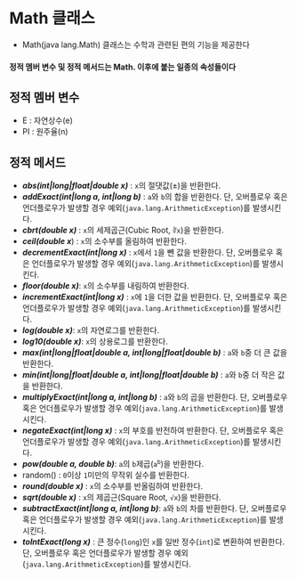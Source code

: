# Math 클래스
* Math(java lang.Math) 클래스는 수학과 관련된 편의 기능을 제공한다
#### 정적 멤버 변수 및 정적 메서드는 Math. 이후에 붙는 일종의 속성들이다 
## 정적 멤버 변수
* E : 자연상수(e)
* PI : 원주율(n)
## 정적 메서드
- ***abs(int|long|float|double x)*** : `x`의 절댓값(±)을 반환한다.
- ***addExact(int|long a, int|long b)*** : `a`와 `b`의 합을 반환한다. 단, 오버플로우 혹은 언더플로우가 발생할 경우 예외(`java.lang.ArithmeticException`)를 발생시킨다.
- ***cbrt(double x)*** : `x`의 세제곱근(Cubic Root, <code>∛x</code>)을 반환한다.
- ***ceil(double x***) : `x`의 소수부를 올림하여 반환한다.
- ***decrementExact(int|long x)*** : `x`에서 `1`을 뺀 값을 반환한다. 단, 오버플로우 혹은 언더플로우가 발생할 경우 예외(`java.lang.ArithmeticException`)를 발생시킨다.
- ***floor(double x)***: `x`의 소수부를 내림하여 반환한다.
- ***incrementExact(int|long x)*** : `x`에 `1`을 더한 값을 반환한다. 단, 오버플로우 혹은 언더플로우가 발생할 경우 예외(`java.lang.ArithmeticException`)를 발생시킨다.
- ***log(double x)***: `x`의 자연로그를 반환한다.
- ***log10(double x)***: `x`의 상용로그를 반환한다.
- ***max(int|long|float|double a, int|long|float|double b)*** : `a`와 `b`중 더 큰 값을 반환한다.
- ***min(int|long|float|double a, int|long|float|double b)*** : `a`와 `b`중 더 작은 값을 반환한다.
- ***multiplyExact(int|long a, int|long b)*** : `a`와 `b`의 곱을 반환한다. 단, 오버플로우 혹은 언더플로우가 발생할 경우 예외(`java.lang.ArithmeticException`)를 발생시킨다.
- ***negateExact(int|long x)*** : `x`의 부호를 반전하여 반환한다. 단, 오버플로우 혹은 언더플로우가 발생할 경우 예외(`java.lang.ArithmeticException`)를 발생시킨다.
- ***pow(double a, double b)***: `a`의 `b`제곱(<code>a<sup>b</sup></code>)을 반환한다.
- random() : `0`이상 `1`미만의 무작위 실수를 반환한다.
- ***round(double x)*** : `x`의 소수부를 반올림하여 반환한다.
- ***sqrt(double x)*** : `x`의 제곱근(Square Root, <code>√x</code>)을 반환한다.
- ***subtractExact(int|long a, int|long b)***: `a`와 `b`의 차를 반환한다. 단, 오버플로우 혹은 언더플로우가 발생할 경우 예외(`java.lang.ArithmeticException`)를 발생시킨다.
- ***toIntExact(long x)*** : 큰 정수(`long`)인 `x`를 일반 정수(`int`)로 변환하여 반환한다. 단, 오버플로우 혹은 언더플로우가 발생할 경우 예외(`java.lang.ArithmeticException`)를 발생시킨다.